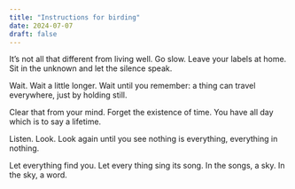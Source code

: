 ```yaml
---
title: "Instructions for birding"
date: 2024-07-07
draft: false
---
```

It’s not all that different
from living well. Go slow.
Leave your labels at home.
Sit in the unknown
and let the silence speak.
 
Wait. Wait a little longer. Wait
until you remember: a thing
can travel everywhere, just by holding
still.
 
Clear that from your mind.
Forget the existence of time.
You have all day which is
to say a lifetime.
 
Listen. Look. Look
again until you see
nothing is everything,
everything in nothing.
 
Let everything find you.
Let every thing sing its song.
In the songs, a sky.
In the sky, a word.
